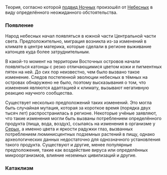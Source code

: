 Теория, согласно которой [подвид Ночных](Ночные) произошёл от [Небесных](Небесные) в виду определённого неожиданного обстоятельства.

### Появление

Народ небесных начал появляться в южной части Центральной части света. Предположительно, миграция возникла из-за изменений в климате в центре материка, которые сделали в регионе выживание катонцев куда более затруднительным.

В какой-то момент на территории Восточных островов начали появляться катонцы с резко отличающимися цветом кожи и пигментных пятен на ней. До сих пор неизвестно, чем было вызвано такое изменение. Следов постепенной эволюции небесных в тёмных на островах обнаружено не было, поэтому высказывания о том, что изменения являются адаптацией к климату, вызывают негативную реакцию научного сообщества.

Существует несколько предположений таких изменений. Это могла быть случайная мутация, которая за короткое время (порядка двух тысяч лет) распространилась в регионе. Некоторые учёные заявляют, что такие изменения могли быть вызваны потреблением определённого продукта (пища, вода, воздух), ссылаясь на изменения в организме у [Серых](Серые), а именно цвета и яркости радужки глаз, вызванных потреблением люминисцентных подземных растений в пищу, однако археологических данных недостаточно для однозначного установления такого продукта. Существуют и другие, менее популярные предположения, такие как воздействие вируса или определённых микроорганизмов, влияние неземных цивилизаций и другие. 

### Катаклизм

